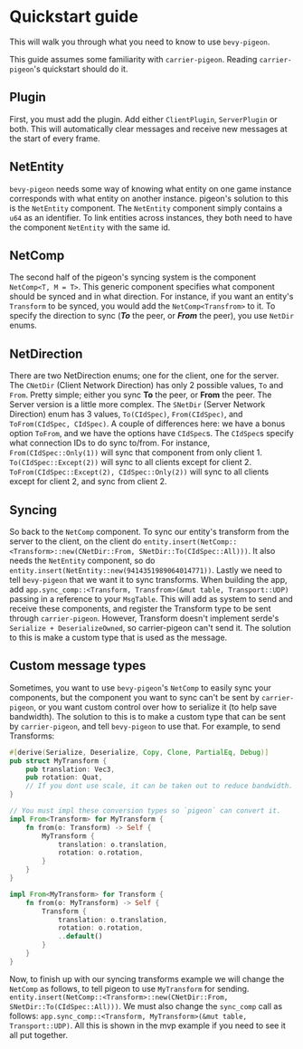 # Quickstart guide

This will walk you through what you need to know to use `bevy-pigeon`.

This guide assumes some familiarity with `carrier-pigeon`. Reading `carrier-pigeon`'s quickstart
should do it.

## Plugin

First, you must add the plugin. Add either `ClientPlugin`, `ServerPlugin` or both. This will automatically clear messages
and receive new messages at the start of every frame.

## NetEntity

`bevy-pigeon` needs some way of knowing what entity on one game instance corresponds with what entity on another instance.
pigeon's solution to this is the `NetEntity` component. The `NetEntity` component simply contains a `u64` as an identifier.
To link entities across instances, they both need to have the component `NetEntity` with the same id.

## NetComp

The second half of the pigeon's syncing system is the component `NetComp<T, M = T>`. This generic component specifies
what component should be synced and in what direction. For instance, if you want an entity's `Transform` to be synced, you
would add the `NetComp<Transfrom>` to it. To specify the direction to sync (***To*** the peer, or ***From*** the peer),
you use `NetDir` enums.

## NetDirection

There are two NetDirection enums; one for the client, one for the server. The `CNetDir` (Client Network Direction)
has only 2 possible values, `To` and `From`. Pretty simple; either you sync **To** the peer, or **From** the peer.
The Server version is a little more complex. The `SNetDir` (Server Network Direction) enum has 3 values, `To(CIdSpec)`,
`From(CIdSpec)`, and `ToFrom(CIdSpec, CIdSpec)`. A couple of differences here: we have a bonus option `ToFrom`, and 
we have the options have `CIdSpec`s. The `CIdSpec`s specify what connection IDs to do sync to/from. For instance,
`From(CIdSpec::Only(1))` will sync that component from only client 1. `To(CIdSpec::Except(2))` will sync to all clients
except for client 2. `ToFrom(CIdSpec::Except(2), CIdSpec::Only(2))` will sync to all clients except for client 2, and sync
from client 2.

## Syncing

So back to the `NetComp` component. To sync our entity's transform from the server to the client, on the client do
`entity.insert(NetComp::<Transform>::new(CNetDir::From, SNetDir::To(CIdSpec::All)))`.
It also needs the `NetEntity` component, so do `entity.insert(NetEntity::new(9414351989064014771))`. 
Lastly we need to tell `bevy-pigeon` that we want it to sync transforms. When building the app, add 
`app.sync_comp::<Transform, Transfrom>(&mut table, Transport::UDP)` passing in a reference to your 
`MsgTable`. This will add as system to send and receive these components, and register the Transform 
type to be sent through `carrier-pigeon`. However, Transform doesn't implement serde's 
`Serialize + DeserializeOwned`, so carrier-pigeon can't send it. The solution to this is make a custom
type that is used as the message.

## Custom message types

Sometimes, you want to use `bevy-pigeon`'s `NetComp` to easily sync your components, but the component you want
to sync can't be sent by `carrier-pigeon`, or you want custom control over how to serialize it (to help save bandwidth).
The solution to this is to make a custom type that can be sent by `carrier-pigeon`, and tell `bevy-pigeon` to use that.
For example, to send Transforms:
```rust
#[derive(Serialize, Deserialize, Copy, Clone, PartialEq, Debug)]
pub struct MyTransform {
    pub translation: Vec3,
    pub rotation: Quat,
    // If you dont use scale, it can be taken out to reduce bandwidth.
}

// You must impl these conversion types so `pigeon` can convert it.
impl From<Transform> for MyTransform {
    fn from(o: Transform) -> Self {
        MyTransform {
            translation: o.translation,
            rotation: o.rotation,
        }
    }
}

impl From<MyTransform> for Transform {
    fn from(o: MyTransform) -> Self {
        Transform {
            translation: o.translation,
            rotation: o.rotation,
            ..default()
        }
    }
}
```
Now, to finish up with our syncing transforms example we will change the `NetComp` as follows, to tell pigeon to use
`MyTransform` for sending. `entity.insert(NetComp::<Transform>::new(CNetDir::From, SNetDir::To(CIdSpec::All)))`. We must also
change the `sync_comp` call as follows: `app.sync_comp::<Transform, MyTransform>(&mut table, Transport::UDP)`. All this
is shown in the mvp example if you need to see it all put together.
